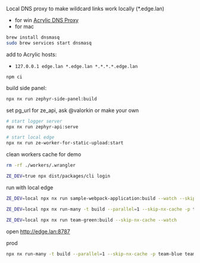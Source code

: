 Local DNS proxy to make wildcard links work locally (\*.edge.lan)

- for win [Acrylic DNS Proxy](https://mayakron.altervista.org/support/acrylic/Home.htm)
- for mac

```bash
brew install dnsmasq
sudo brew services start dnsmasq
```

add to Acrylic hosts:

- `127.0.0.1 edge.lan *.edge.lan *.*.*.*.edge.lan`

`npm ci`

build side panel:

```bash
npx nx run zephyr-side-panel:build
```

set pg_url for ze_api, ask @valorkin or make your own

```bash
# start logger server
npx nx run zephyr-api:serve
```

```bash
# start local edge
npx nx run ze-worker-for-static-upload:start
```

clean workers cache for demo

```bash
rm -rf ./workers/.wrangler
```

```bash
ZE_DEV=true npx dist/packages/cli login
```

run with local edge

```bash
ZE_DEV=local npx nx run sample-webpack-application:build --watch --skip-nx-cache
```

```bash
ZE_DEV=local npx nx run-many -t build --parallel=1 --skip-nx-cache -p team-blue team-red team-green
```

```bash
ZE_DEV=local npx nx run team-green:build --skip-nx-cache --watch
```

open http://edge.lan:8787

prod

```bash
npx nx run-many -t build --parallel=1 --skip-nx-cache -p team-blue team-red team-green
```
